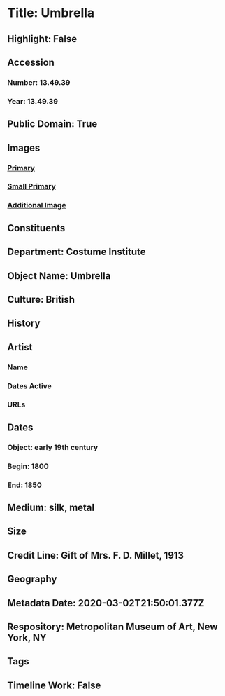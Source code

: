 # Title: Umbrella
## Highlight: False
## Accession
### Number: 13.49.39
### Year: 13.49.39
## Public Domain: True
## Images
### [Primary](https://images.metmuseum.org/CRDImages/ci/original/13.49.39_F.jpg)
### [Small Primary](https://images.metmuseum.org/CRDImages/ci/web-large/13.49.39_F.jpg)
### [Additional Image](https://images.metmuseum.org/CRDImages/ci/original/13.49.39_S.jpg)
## Constituents
## Department: Costume Institute
## Object Name: Umbrella
## Culture: British
## History
## Artist
### Name
### Dates Active
### URLs
## Dates
### Object: early 19th century
### Begin: 1800
### End: 1850
## Medium: silk, metal
## Size
## Credit Line: Gift of Mrs. F. D. Millet, 1913
## Geography
## Metadata Date: 2020-03-02T21:50:01.377Z
## Respository: Metropolitan Museum of Art, New York, NY
## Tags
## Timeline Work: False